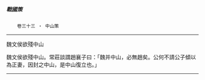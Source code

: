 

##### 戰國策
　　`卷三十三 ‧ 中山策`

* * *

魏文侯欲殘中山

魏文侯欲殘中山。常莊談謂趙襄子曰：「魏并中山，必無趙矣。公何不請公子傾以為正妻，因封之中山，是中山復立也。」

* * *

